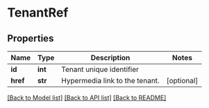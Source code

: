 # TenantRef

## Properties
Name | Type | Description | Notes
------------ | ------------- | ------------- | -------------
**id** | **int** | Tenant unique identifier | 
**href** | **str** | Hypermedia link to the tenant. | [optional] 

[[Back to Model list]](../README.md#documentation-for-models) [[Back to API list]](../README.md#documentation-for-api-endpoints) [[Back to README]](../README.md)

